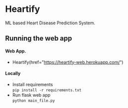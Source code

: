 # Heartify
ML based Heart Disease Prediction System.

## Running the web app
#### Web App.
- Heartify(href="https://heartify-web.herokuapp.com/")
#### Locally
- Install requirements  
   `pip install -r requirements.txt`
- Run flask web app  
    `python main_file.py`
